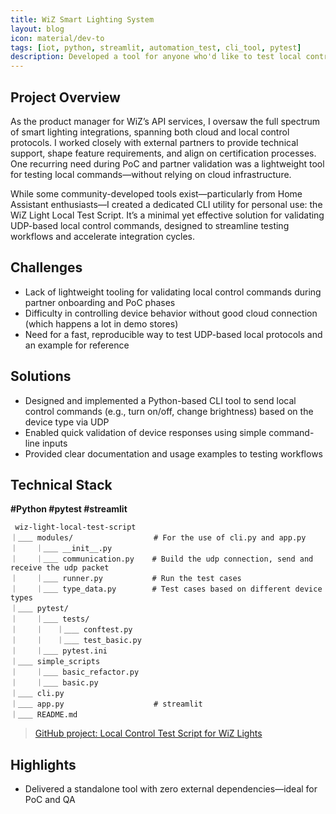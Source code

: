 ```yaml
---
title: WiZ Smart Lighting System
layout: blog
icon: material/dev-to
tags: [iot, python, streamlit, automation_test, cli_tool, pytest]
description: Developed a tool for anyone who'd like to test local control with their WiZ devices
---
```


## Project Overview

As the product manager for WiZ’s API services, I oversaw the full spectrum of smart lighting integrations, spanning both cloud and local control protocols. I worked closely with external partners to provide technical support, shape feature requirements, and align on certification processes. One recurring need during PoC and partner validation was a lightweight tool for testing local commands—without relying on cloud infrastructure.

While some community-developed tools exist—particularly from Home Assistant enthusiasts—I created a dedicated CLI utility for personal use: the WiZ Light Local Test Script. It’s a minimal yet effective solution for validating UDP-based local control commands, designed to streamline testing workflows and accelerate integration cycles.


## Challenges

- Lack of lightweight tooling for validating local control commands during partner onboarding and PoC phases
- Difficulty in controlling device behavior without good cloud connection (which happens a lot in demo stores)
- Need for a fast, reproducible way to test UDP-based local protocols and an example for reference

## Solutions

- Designed and implemented a Python-based CLI tool to send local control commands (e.g., turn on/off, change brightness) based on the device type via UDP
- Enabled quick validation of device responses using simple command-line inputs
- Provided clear documentation and usage examples to testing workflows

## Technical Stack

**#Python #pytest #streamlit**

```
 wiz-light-local-test-script
｜＿＿ modules/                  # For the use of cli.py and app.py 
｜    ｜＿＿ __init__.py      
｜    ｜＿＿ communication.py    # Build the udp connection, send and receive the udp packet
｜    ｜＿＿ runner.py           # Run the test cases
｜    ｜＿＿ type_data.py        # Test cases based on different device types
｜＿＿ pytest/ 
｜    ｜＿＿ tests/
｜    ｜   ｜＿＿ conftest.py
｜    ｜   ｜＿＿ test_basic.py
｜    ｜＿＿ pytest.ini
｜＿＿ simple_scripts
｜    ｜＿＿ basic_refactor.py
｜    ｜＿＿ basic.py
｜＿＿ cli.py
｜＿＿ app.py                    # streamlit
｜＿＿ README.md
```

> [GitHub project: Local Control Test Script for WiZ Lights](https://github.com/maudes/wiz-light-local-test-script)

## Highlights

- Delivered a standalone tool with zero external dependencies—ideal for PoC and QA

<br>
